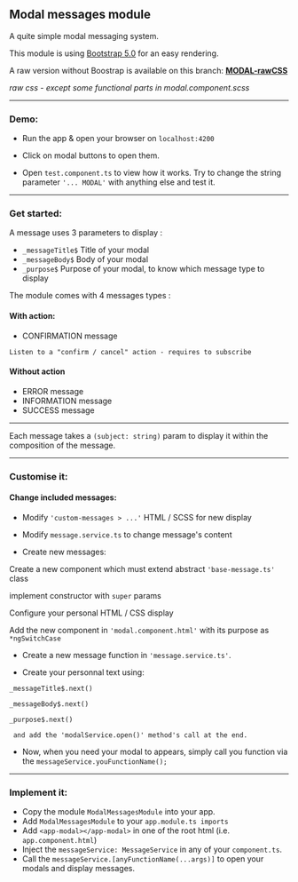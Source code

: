 ## Modal messages module

A quite simple modal messaging system.

This module is using [Bootstrap 5.0](https://getbootstrap.com/docs/5.0/getting-started/introduction/) for an easy rendering.

A raw version without Boostrap is available on this branch: [**MODAL-rawCSS**](https://github.com/LaurentLoi/Tool-Box/tree/MODAL-rawCSS)

*raw css - except some functional parts in modal.component.scss*

---
### Demo:

- Run the app & open your browser on `localhost:4200`

- Click on modal buttons to open them.

- Open `test.component.ts` to view how it works. Try to change the string parameter `'... MODAL'` with anything else and test it.

---

### Get started:

A message uses 3 parameters to display :
- `_messageTitle$` Title of your modal
- `_messageBody$` Body of your modal
- `_purpose$` Purpose of your modal, to know which message type to display


The module comes with 4 messages types :
#### With action: 
- CONFIRMATION message 

`Listen to a "confirm / cancel" action - requires to subscribe`

#### Without action
- ERROR message
- INFORMATION message
- SUCCESS message
---
Each message takes a `(subject: string)` param to display it within the composition of the message.

---
### Customise it:

#### Change included messages: 

- Modify `'custom-messages > ...'` HTML / SCSS for new display

- Modify `message.service.ts` to change message's content

- Create new messages: 

Create a new component which must extend abstract `'base-message.ts'` class

implement constructor with `super` params

Configure your personal HTML / CSS display

Add the new component in `'modal.component.html'` with its purpose as `*ngSwitchCase`

- Create a new message function in `'message.service.ts'`. 

- Create your personnal text using:
 ```
 _messageTitle$.next()
 
 _messageBody$.next()
 
 _purpose$.next()
  
  and add the 'modalService.open()' method's call at the end.
```
- Now, when you need your modal to appears, simply call you function via the `messageService.youFunctionName();`

---

### Implement it:

- Copy the module `ModalMessagesModule` into your app.
- Add `ModalMessagesModule` to your `app.module.ts imports`
- Add `<app-modal></app-modal>` in one of the root html (i.e. `app.component.html`)
- Inject the `messageService: MessageService` in any of your `component.ts`.
- Call the `messageService.[anyFunctionName(...args)]` to open your modals and display messages.
